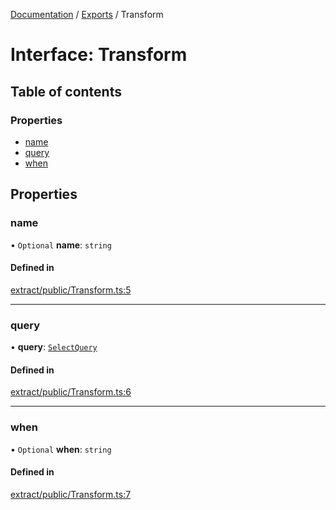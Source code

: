 [Documentation](../README.md) / [Exports](../modules.md) / Transform

# Interface: Transform

## Table of contents

### Properties

- [name](Transform.md#name)
- [query](Transform.md#query)
- [when](Transform.md#when)

## Properties

### name

• `Optional` **name**: `string`

#### Defined in

[extract/public/Transform.ts:5](https://github.com/dtempx/syphonx-core/blob/20fc1c8/extract/public/Transform.ts#L5)

___

### query

• **query**: [`SelectQuery`](../modules.md#selectquery)

#### Defined in

[extract/public/Transform.ts:6](https://github.com/dtempx/syphonx-core/blob/20fc1c8/extract/public/Transform.ts#L6)

___

### when

• `Optional` **when**: `string`

#### Defined in

[extract/public/Transform.ts:7](https://github.com/dtempx/syphonx-core/blob/20fc1c8/extract/public/Transform.ts#L7)
